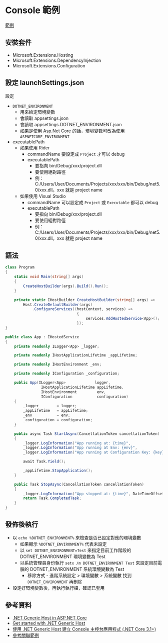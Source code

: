 # Console 範例

[範例](https://github.com/ragnakuei/DotNetHostEnvironment)

## 安裝套件

- Microsoft.Extensions.Hosting
- Microsoft.Extensions.DependencyInjection
- Microsoft.Extensions.Configuration

## 設定 launchSettings.json

設定
- `DOTNET_ENVIRONMENT`
  - 用來給定環境變數
  - 會讀取 appsettings.json
  - 會讀取 appsettings.DOTNET_ENVIRONMENT.json
  - 如果是使用 Asp.Net Core 的話，環境變數可改為使用 `ASPNETCORE_ENVIRONMENT`
- executablePath
  - 如果使用 Rider
    - commandName 要設定成 `Project` 才可以 debug
    - executablePath 
      - 要指向 bin/Debug/xxx/project.dll
      - 要使用絕對路徑
      - 例：C:/Users/User/Documents/Projects/xxx/xxx/bin/Debug/net5.0/xxx.dll。xxx 就是 project name
  - 如果使用 Visual Studio
    - commandName 可以設定成 `Project` 或 `Executable` 都可以 debug
    - executablePath 
      - 要指向 bin/Debug/xxx/project.dll
      - 要使用絕對路徑
      - 例：C:/Users/User/Documents/Projects/xxx/xxx/bin/Debug/net5.0/xxx.dll。xxx 就是 project name

## 語法

```csharp
class Program
{
    static void Main(string[] args)
    {
        CreateHostBuilder(args).Build().Run();
    }

    private static IHostBuilder CreateHostBuilder(string[] args) =>
        Host.CreateDefaultBuilder(args)
            .ConfigureServices((hostContext, services) =>
                                {
                                    services.AddHostedService<App>();
                                });
}

public class App : IHostedService
{
    private readonly ILogger<App> _logger;

    private readonly IHostApplicationLifetime _appLifetime;

    private readonly IHostEnvironment _env;

    private readonly IConfiguration _configuration;

    public App(ILogger<App>             logger,
                IHostApplicationLifetime appLifetime,
                IHostEnvironment         env,
                IConfiguration           configuration)
    {
        _logger        = logger;
        _appLifetime   = appLifetime;
        _env           = env;
        _configuration = configuration;
    }

    public async Task StartAsync(CancellationToken cancellationToken)
    {
        _logger.LogInformation("App running at: {time}",                  DateTimeOffset.Now);
        _logger.LogInformation("App running at Env: {env}",               _env.EnvironmentName);
        _logger.LogInformation("App running at Configuration Key: {key}", _configuration.GetSection("key").Value);

        await Task.Yield();

        _appLifetime.StopApplication();
    }

    public Task StopAsync(CancellationToken cancellationToken)
    {
        _logger.LogInformation("App stopped at: {time}", DateTimeOffset.Now);
        return Task.CompletedTask;
    }
}
```

## 發佈後執行

- 以 `echo %DOTNET_ENVIRONMENT%` 來檢查是否已設定對應的環境變數
  - 如果顯示 `%DOTNET_ENVIRONMENT%` 代表未設定
  - 以 `set DOTNET_ENVIRONMENT=Test` 來指定目前工作階段的 DOTNET_ENVIRONMENT 環境變數為 Test
  - 以系統管理員身份執行 `setx /m DOTNET_ENVIRONMENT Test` 來設定目前電腦的 DOTNET_ENVIRONMENT 系統環境變數為 Test
    - 移除方式 - 進階系統設定 > 環境變數 > 系統變數 找到 `DOTNET_ENVIRONMENT` 再刪除
- 設定好環境變數後，再執行執行檔，確認已套用

## 參考資料
- [.NET Generic Host in ASP.NET Core](https://docs.microsoft.com/en-us/aspnet/core/fundamentals/host/generic-host)
- [Get started with .NET Generic Host](https://snede.net/get-started-with-net-generic-host/)
- [使用 .NET Generic Host 建立 Console 主控台應用程式 (.NET Core 3.1+)](https://blog.miniasp.com/post/2020/12/08/NET-Generic-Host-Build-Console-App)
- [參考關聯範例](./../../.Net%20Core/Configuration/依照不同%20profile%20讀不同檔案.md)